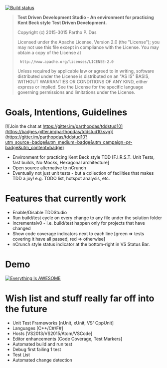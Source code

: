 ﻿[![Build status](https://ci.appveyor.com/api/projects/status/ustuq9veqf22qenb/branch/master?svg=true)](https://ci.appveyor.com/project/parthopdas/tddstud10/branch/master)

> **Test Driven Development Studio - An environment for practicing Kent Beck style Test Driven Development.**
>
>  Copyright (c) 2015-3015 Partho P. Das
>
>  Licensed under the Apache License, Version 2.0 (the "License");
>  you may not use this file except in compliance with the License.
>  You may obtain a copy of the License at
>
>      http://www.apache.org/licenses/LICENSE-2.0
>
>  Unless required by applicable law or agreed to in writing, software
>  distributed under the License is distributed on an "AS IS" BASIS,
>  WITHOUT WARRANTIES OR CONDITIONS OF ANY KIND, either express or implied.
>  See the License for the specific language governing permissions and
>  limitations under the License.

# Goals, Intentions, Guidelines

[![Join the chat at https://gitter.im/parthopdas/tddstud10](https://badges.gitter.im/parthopdas/tddstud10.svg)](https://gitter.im/parthopdas/tddstud10?utm_source=badge&utm_medium=badge&utm_campaign=pr-badge&utm_content=badge)
  - Environment for practicing Kent Beck style TDD [F.I.R.S.T. Unit Tests, fast builds, No Mocks, Hexagonal architecture]
  - Open source alternative to nCrunch
  - Eventually not just unit tests - but a collection of facilities that makes TDD a joy! e.g. TODO list, hotspot analysis, etc.

# Features that currently work 
  - Enable/Disable TDDStudio
  - Run build/test cycle on every change to any file under the solution folder
  - Incrementalv0 - i.e. build/test happen only for projects that have changed
  - Show code coverage indicators next to each line [green => tests covering it have all passed, red => otherwise]
  - nCrunch style status indicator at the bottom-right in VS Status Bar.

# Demo
  [![Everything Is AWESOME](http://img.youtube.com/vi/Bdo_Z-tj_T8/0.jpg)](https://www.youtube.com/watch?v=Bdo_Z-tj_T8 "TDD Studio - Making TDD a joy!")

# Wish list and stuff really far off into the future #
  - Unit Test Frameworks [nUnit, xUnit, VS' CppUnit] 
  - Languages [C++/C#/F#] 
  - Hosts [VS2013/VS2015/Atom/VSCode] 
  - Editor enhancements [Code Coverage, Test Markers] 
  - Automated build and run test 
  - Debug first failing 1 test 
  - Test List 
  - Automated change detection
